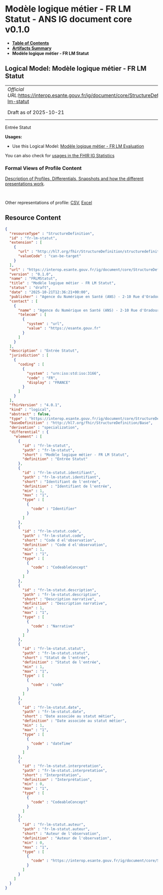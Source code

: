 # Modèle logique métier - FR LM Statut - ANS IG document core v0.1.0

* [**Table of Contents**](toc.md)
* [**Artifacts Summary**](artifacts.md)
* **Modèle logique métier - FR LM Statut**

## Logical Model: Modèle logique métier - FR LM Statut 

| | |
| :--- | :--- |
| *Official URL*:https://interop.esante.gouv.fr/ig/document/core/StructureDefinition/fr-lm-statut | *Version*:0.1.0 |
| Draft as of 2025-10-21 | *Computable Name*:FRLMStatut |

 
Entrée Statut 

**Usages:**

* Use this Logical Model: [Modèle logique métier - FR LM Evaluation](StructureDefinition-fr-lm-evaluation.md)

You can also check for [usages in the FHIR IG Statistics](https://packages2.fhir.org/xig/ans.document.fr.core|current/StructureDefinition/fr-lm-statut)

### Formal Views of Profile Content

 [Description of Profiles, Differentials, Snapshots and how the different presentations work](http://build.fhir.org/ig/FHIR/ig-guidance/readingIgs.html#structure-definitions). 

 

Other representations of profile: [CSV](StructureDefinition-fr-lm-statut.csv), [Excel](StructureDefinition-fr-lm-statut.xlsx) 



## Resource Content

```json
{
  "resourceType" : "StructureDefinition",
  "id" : "fr-lm-statut",
  "extension" : [
    {
      "url" : "http://hl7.org/fhir/StructureDefinition/structuredefinition-type-characteristics",
      "valueCode" : "can-be-target"
    }
  ],
  "url" : "https://interop.esante.gouv.fr/ig/document/core/StructureDefinition/fr-lm-statut",
  "version" : "0.1.0",
  "name" : "FRLMStatut",
  "title" : "Modèle logique métier - FR LM Statut",
  "status" : "draft",
  "date" : "2025-10-21T12:36:21+00:00",
  "publisher" : "Agence du Numérique en Santé (ANS) - 2-10 Rue d'Oradour-sur-Glane, 75015 Paris",
  "contact" : [
    {
      "name" : "Agence du Numérique en Santé (ANS) - 2-10 Rue d'Oradour-sur-Glane, 75015 Paris",
      "telecom" : [
        {
          "system" : "url",
          "value" : "https://esante.gouv.fr"
        }
      ]
    }
  ],
  "description" : "Entrée Statut",
  "jurisdiction" : [
    {
      "coding" : [
        {
          "system" : "urn:iso:std:iso:3166",
          "code" : "FR",
          "display" : "FRANCE"
        }
      ]
    }
  ],
  "fhirVersion" : "4.0.1",
  "kind" : "logical",
  "abstract" : false,
  "type" : "https://interop.esante.gouv.fr/ig/document/core/StructureDefinition/fr-lm-statut",
  "baseDefinition" : "http://hl7.org/fhir/StructureDefinition/Base",
  "derivation" : "specialization",
  "differential" : {
    "element" : [
      {
        "id" : "fr-lm-statut",
        "path" : "fr-lm-statut",
        "short" : "Modèle logique métier - FR LM Statut",
        "definition" : "Entrée Statut"
      },
      {
        "id" : "fr-lm-statut.identifiant",
        "path" : "fr-lm-statut.identifiant",
        "short" : "Identifiant de l'entrée",
        "definition" : "Identifiant de l'entrée",
        "min" : 1,
        "max" : "1",
        "type" : [
          {
            "code" : "Identifier"
          }
        ]
      },
      {
        "id" : "fr-lm-statut.code",
        "path" : "fr-lm-statut.code",
        "short" : "Code d el'observation",
        "definition" : "Code d el'observation",
        "min" : 1,
        "max" : "1",
        "type" : [
          {
            "code" : "CodeableConcept"
          }
        ]
      },
      {
        "id" : "fr-lm-statut.description",
        "path" : "fr-lm-statut.description",
        "short" : "Description narrative",
        "definition" : "Description narrative",
        "min" : 1,
        "max" : "1",
        "type" : [
          {
            "code" : "Narrative"
          }
        ]
      },
      {
        "id" : "fr-lm-statut.statut",
        "path" : "fr-lm-statut.statut",
        "short" : "Statut de l'entrée",
        "definition" : "Statut de l'entrée",
        "min" : 1,
        "max" : "1",
        "type" : [
          {
            "code" : "code"
          }
        ]
      },
      {
        "id" : "fr-lm-statut.date",
        "path" : "fr-lm-statut.date",
        "short" : "Date associée au statut métier",
        "definition" : "Date associée au statut métier",
        "min" : 1,
        "max" : "1",
        "type" : [
          {
            "code" : "dateTime"
          }
        ]
      },
      {
        "id" : "fr-lm-statut.interpretation",
        "path" : "fr-lm-statut.interpretation",
        "short" : "Interprétation",
        "definition" : "Interprétation",
        "min" : 0,
        "max" : "1",
        "type" : [
          {
            "code" : "CodeableConcept"
          }
        ]
      },
      {
        "id" : "fr-lm-statut.auteur",
        "path" : "fr-lm-statut.auteur",
        "short" : "Auteur de l'observation",
        "definition" : "Auteur de l'observation",
        "min" : 0,
        "max" : "1",
        "type" : [
          {
            "code" : "https://interop.esante.gouv.fr/ig/document/core/StructureDefinition/fr-lm-auteur"
          }
        ]
      }
    ]
  }
}

```
